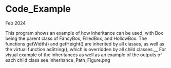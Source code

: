 # Code_Example

Feb 2024

This program shows an example of how inheritance can be used, with Box being the parent class of FancyBox, FilledBox, and HollowBox. The functions getWidth() and getHeight() are inherited by all classes,
as well as the virtual function asString(), which is overridden by all child classes.__
For visual example of the inheritances as well as an example of the outputs of each child class see Inheritance_Path_Figure.png
